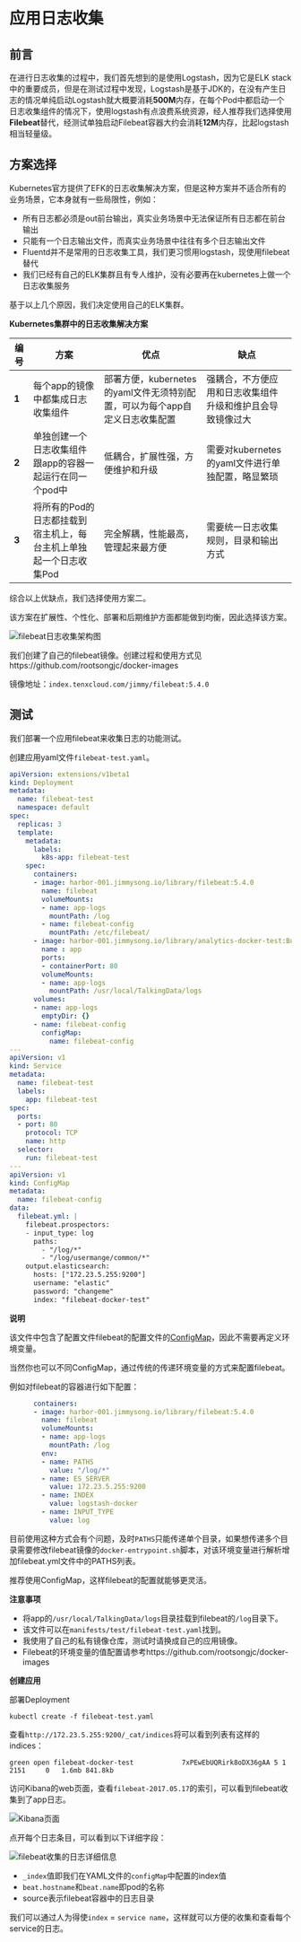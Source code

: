 # 应用日志收集

## 前言

在进行日志收集的过程中，我们首先想到的是使用Logstash，因为它是ELK stack中的重要成员，但是在测试过程中发现，Logstash是基于JDK的，在没有产生日志的情况单纯启动Logstash就大概要消耗**500M**内存，在每个Pod中都启动一个日志收集组件的情况下，使用logstash有点浪费系统资源，经人推荐我们选择使用**Filebeat**替代，经测试单独启动Filebeat容器大约会消耗**12M**内存，比起logstash相当轻量级。

## 方案选择

Kubernetes官方提供了EFK的日志收集解决方案，但是这种方案并不适合所有的业务场景，它本身就有一些局限性，例如：

- 所有日志都必须是out前台输出，真实业务场景中无法保证所有日志都在前台输出
- 只能有一个日志输出文件，而真实业务场景中往往有多个日志输出文件
- Fluentd并不是常用的日志收集工具，我们更习惯用logstash，现使用filebeat替代
- 我们已经有自己的ELK集群且有专人维护，没有必要再在kubernetes上做一个日志收集服务

基于以上几个原因，我们决定使用自己的ELK集群。

**Kubernetes集群中的日志收集解决方案**

| **编号** | **方案**                               | **优点**                                   | **缺点**                          |
| ------ | ------------------------------------ | ---------------------------------------- | ------------------------------- |
| **1**  | 每个app的镜像中都集成日志收集组件                   | 部署方便，kubernetes的yaml文件无须特别配置，可以为每个app自定义日志收集配置 | 强耦合，不方便应用和日志收集组件升级和维护且会导致镜像过大   |
| **2**  | 单独创建一个日志收集组件跟app的容器一起运行在同一个pod中      | 低耦合，扩展性强，方便维护和升级                         | 需要对kubernetes的yaml文件进行单独配置，略显繁琐 |
| **3**  | 将所有的Pod的日志都挂载到宿主机上，每台主机上单独起一个日志收集Pod | 完全解耦，性能最高，管理起来最方便                        | 需要统一日志收集规则，目录和输出方式              |

综合以上优缺点，我们选择使用方案二。

该方案在扩展性、个性化、部署和后期维护方面都能做到均衡，因此选择该方案。

![filebeat日志收集架构图](../images/filebeat-log-collector.png)

我们创建了自己的filebeat镜像。创建过程和使用方式见https://github.com/rootsongjc/docker-images

镜像地址：`index.tenxcloud.com/jimmy/filebeat:5.4.0`

## 测试

我们部署一个应用filebeat来收集日志的功能测试。

创建应用yaml文件`filebeat-test.yaml`。

```yaml
apiVersion: extensions/v1beta1
kind: Deployment
metadata:
  name: filebeat-test
  namespace: default
spec:
  replicas: 3
  template:
    metadata:
      labels:
        k8s-app: filebeat-test
    spec:
      containers:
      - image: harbor-001.jimmysong.io/library/filebeat:5.4.0
        name: filebeat
        volumeMounts:
        - name: app-logs
          mountPath: /log
        - name: filebeat-config
          mountPath: /etc/filebeat/
      - image: harbor-001.jimmysong.io/library/analytics-docker-test:Build_8
        name : app
        ports:
        - containerPort: 80
        volumeMounts:
        - name: app-logs
          mountPath: /usr/local/TalkingData/logs
      volumes:
      - name: app-logs
        emptyDir: {}
      - name: filebeat-config
        configMap:
          name: filebeat-config
---
apiVersion: v1
kind: Service
metadata:
  name: filebeat-test
  labels:
    app: filebeat-test
spec:
  ports:
  - port: 80
    protocol: TCP
    name: http
  selector:
    run: filebeat-test
---
apiVersion: v1
kind: ConfigMap
metadata:
  name: filebeat-config
data:
  filebeat.yml: |
    filebeat.prospectors:
    - input_type: log
      paths:
        - "/log/*"
        - "/log/usermange/common/*"
    output.elasticsearch:
      hosts: ["172.23.5.255:9200"]
      username: "elastic"
      password: "changeme"
      index: "filebeat-docker-test"
```

**说明**

该文件中包含了配置文件filebeat的配置文件的[ConfigMap](https://jimmysong.io/posts/kubernetes-configmap-introduction/)，因此不需要再定义环境变量。

当然你也可以不同ConfigMap，通过传统的传递环境变量的方式来配置filebeat。

例如对filebeat的容器进行如下配置：

```yaml
      containers:
      - image: harbor-001.jimmysong.io/library/filebeat:5.4.0
        name: filebeat
        volumeMounts:
        - name: app-logs
          mountPath: /log
        env: 
        - name: PATHS
          value: "/log/*"
        - name: ES_SERVER
          value: 172.23.5.255:9200
        - name: INDEX
          value: logstash-docker
        - name: INPUT_TYPE
          value: log
```

目前使用这种方式会有个问题，及时`PATHS`只能传递单个目录，如果想传递多个目录需要修改filebeat镜像的`docker-entrypoint.sh`脚本，对该环境变量进行解析增加filebeat.yml文件中的PATHS列表。

推荐使用ConfigMap，这样filebeat的配置就能够更灵活。

**注意事项**

- 将app的`/usr/local/TalkingData/logs`目录挂载到filebeat的`/log`目录下。
- 该文件可以在`manifests/test/filebeat-test.yaml`找到。 
- 我使用了自己的私有镜像仓库，测试时请换成自己的应用镜像。
- Filebeat的环境变量的值配置请参考https://github.com/rootsongjc/docker-images

**创建应用**

部署Deployment

```
kubectl create -f filebeat-test.yaml
```

查看`http://172.23.5.255:9200/_cat/indices`将可以看到列表有这样的indices：

```
green open filebeat-docker-test            7xPEwEbUQRirk8oDX36gAA 5 1   2151     0   1.6mb 841.8kb
```

访问Kibana的web页面，查看`filebeat-2017.05.17`的索引，可以看到filebeat收集到了app日志。

![Kibana页面](../images/filebeat-docker-test.jpg)

点开每个日志条目，可以看到以下详细字段：

![filebeat收集的日志详细信息](../images/kubernetes-filebeat-detail.png)

- `_index`值即我们在YAML文件的`configMap`中配置的index值
- `beat.hostname`和`beat.name`即pod的名称
- source表示filebeat容器中的日志目录

我们可以通过人为得使`index` = `service name`，这样就可以方便的收集和查看每个service的日志。
